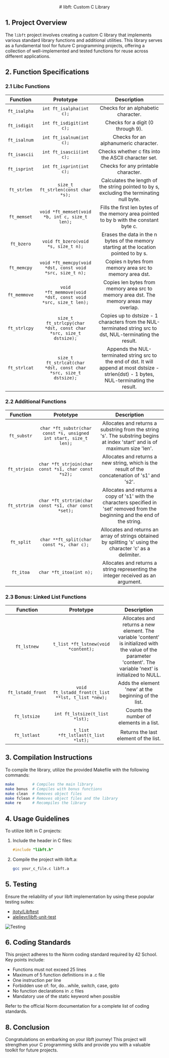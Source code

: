 <div align="center">
#  libft: Custom C Library 
</div>

## 1. Project Overview

The `libft` project involves creating a custom C library that implements various standard library functions and additional utilities. This library serves as a fundamental tool for future C programming projects, offering a collection of well-implemented and tested functions for reuse across different applications.

## 2. Function Specifications

### 2.1 Libc Functions

| Function | Prototype | Description |
|:--------:|:---------:|:-----------:|
| `ft_isalpha` | `int ft_isalpha(int c);` | Checks for an alphabetic character. |
| `ft_isdigit` | `int ft_isdigit(int c);` | Checks for a digit (0 through 9). |
| `ft_isalnum` | `int ft_isalnum(int c);` | Checks for an alphanumeric character. |
| `ft_isascii` | `int ft_isascii(int c);` | Checks whether c fits into the ASCII character set. |
| `ft_isprint` | `int ft_isprint(int c);` | Checks for any printable character. |
| `ft_strlen` | `size_t ft_strlen(const char *s);` | Calculates the length of the string pointed to by s, excluding the terminating null byte. |
| `ft_memset` | `void *ft_memset(void *b, int c, size_t len);` | Fills the first len bytes of the memory area pointed to by b with the constant byte c. |
| `ft_bzero` | `void ft_bzero(void *s, size_t n);` | Erases the data in the n bytes of the memory starting at the location pointed to by s. |
| `ft_memcpy` | `void *ft_memcpy(void *dst, const void *src, size_t n);` | Copies n bytes from memory area src to memory area dst. |
| `ft_memmove` | `void *ft_memmove(void *dst, const void *src, size_t len);` | Copies len bytes from memory area src to memory area dst. The memory areas may overlap. |
| `ft_strlcpy` | `size_t ft_strlcpy(char *dst, const char *src, size_t dstsize);` | Copies up to dstsize - 1 characters from the NUL-terminated string src to dst, NUL-terminating the result. |
| `ft_strlcat` | `size_t ft_strlcat(char *dst, const char *src, size_t dstsize);` | Appends the NUL-terminated string src to the end of dst. It will append at most dstsize - strlen(dst) - 1 bytes, NUL-terminating the result. |

### 2.2 Additional Functions

| Function | Prototype | Description |
|:--------:|:---------:|:-----------:|
| `ft_substr` | `char *ft_substr(char const *s, unsigned int start, size_t len);` | Allocates and returns a substring from the string 's'. The substring begins at index 'start' and is of maximum size 'len'. |
| `ft_strjoin` | `char *ft_strjoin(char const *s1, char const *s2);` | Allocates and returns a new string, which is the result of the concatenation of 's1' and 's2'. |
| `ft_strtrim` | `char *ft_strtrim(char const *s1, char const *set);` | Allocates and returns a copy of 's1' with the characters specified in 'set' removed from the beginning and the end of the string. |
| `ft_split` | `char **ft_split(char const *s, char c);` | Allocates and returns an array of strings obtained by splitting 's' using the character 'c' as a delimiter. |
| `ft_itoa` | `char *ft_itoa(int n);` | Allocates and returns a string representing the integer received as an argument. |

### 2.3 Bonus: Linked List Functions

| Function | Prototype | Description |
|:--------:|:---------:|:-----------:|
| `ft_lstnew` | `t_list *ft_lstnew(void *content);` | Allocates and returns a new element. The variable 'content' is initialized with the value of the parameter 'content'. The variable 'next' is initialized to NULL. |
| `ft_lstadd_front` | `void ft_lstadd_front(t_list **lst, t_list *new);` | Adds the element 'new' at the beginning of the list. |
| `ft_lstsize` | `int ft_lstsize(t_list *lst);` | Counts the number of elements in a list. |
| `ft_lstlast` | `t_list *ft_lstlast(t_list *lst);` | Returns the last element of the list. |

## 3. Compilation Instructions

To compile the library, utilize the provided Makefile with the following commands:

```sh
make        # Compiles the main library
make bonus  # Compiles with bonus functions
make clean  # Removes object files
make fclean # Removes object files and the library
make re     # Recompiles the library
```

## 4. Usage Guidelines

To utilize libft in C projects:

1. Include the header in C files:
   ```c
   #include "libft.h"
   ```
2. Compile the project with libft.a:
   ```sh
   gcc your_c_file.c libft.a
   ```

## 5. Testing

Ensure the reliability of your libft implementation by using these popular testing suites:

* [jtoty/Libftest](https://github.com/jtoty/Libftest)
* [alelievr/libft-unit-test](https://github.com/alelievr/libft-unit-test)

![Testing](https://media.giphy.com/media/LmNwrBhejkK9EFP504/giphy.gif)

## 6. Coding Standards

This project adheres to the Norm coding standard required by 42 School. Key points include:

- Functions must not exceed 25 lines
- Maximum of 5 function definitions in a .c file
- One instruction per line
- Forbidden use of: for, do...while, switch, case, goto
- No function declarations in .c files
- Mandatory use of the static keyword when possible

Refer to the official Norm documentation for a complete list of coding standards.

## 8. Conclusion

Congratulations on embarking on your libft journey! This project will strengthen your C programming skills and provide you with a valuable toolkit for future projects.
